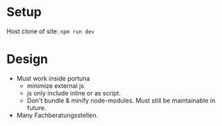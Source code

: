 # Setup

Host clone of site: `npm run dev`

# Design

- Must work inside portuna
    - minimize external js
    - js only include inline or as script.
    - Don't bundle & minify node-modules. Must still be maintainable in future.
- Many Fachberatungsstellen.